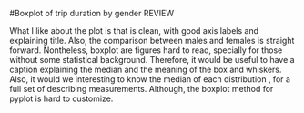 #Boxplot of trip duration by gender REVIEW  

What I like about the plot is that is clean, with good axis labels and explaining title. Also, the comparison between males and females is straight forward. Nontheless, boxplot are figures hard to read, specially for those without some statistical background. Therefore, it would be useful to have a caption explaining the median and the meaning of the box and whiskers. Also, it would we interesting to know the median of each distribution , for a full set of describing measurements. Although, the boxplot method for pyplot is hard to customize.
